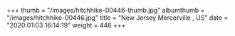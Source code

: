 +++
thumb = "/images/hitchhike-00446-thumb.jpg"
albumthumb = "/images/hitchhike-00446.jpg"
title = "New Jersey Mercerville , US"
date = "2020:01:03 16:14:19"
weight = 446
+++
